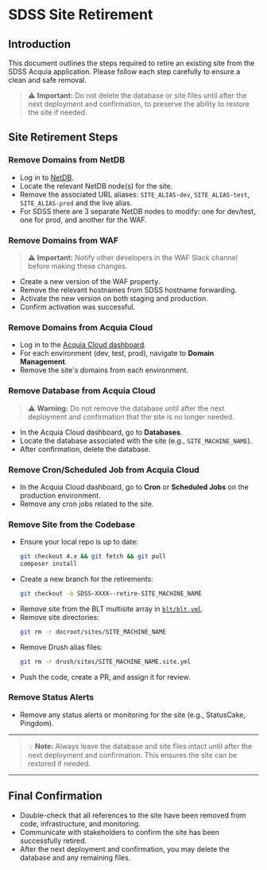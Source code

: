 # SDSS Site Retirement

## Introduction
This document outlines the steps required to retire an existing site from the SDSS Acquia application. Please follow each step carefully to ensure a clean and safe removal.  

> ⚠️ **Important:** Do not delete the database or site files until after the next deployment and confirmation, to preserve the ability to restore the site if needed.

## Site Retirement Steps

### Remove Domains from NetDB
- Log in to [NetDB](https://netdb.stanford.edu/).
- Locate the relevant NetDB node(s) for the site.
- Remove the associated URL aliases: `SITE_ALIAS-dev`, `SITE_ALIAS-test`, `SITE_ALIAS-prod` and the live alias.
- For SDSS there are 3 separate NetDB nodes to modify: one for dev/test, one for prod, and another for the WAF.

### Remove Domains from WAF
> ⚠️ **Important:** Notify other developers in the WAF Slack channel before making these changes.
- Create a new version of the WAF property.
- Remove the relevant hostnames from SDSS hostname forwarding.
- Activate the new version on both staging and production.
- Confirm activation was successful.

### Remove Domains from Acquia Cloud
- Log in to the [Acquia Cloud dashboard](https://cloud.acquia.com/).
- For each environment (dev, test, prod), navigate to **Domain Management**.
- Remove the site's domains from each environment.

### Remove Database from Acquia Cloud
> ⚠️ **Warning:** Do not remove the database until after the next deployment and confirmation that the site is no longer needed.

- In the Acquia Cloud dashboard, go to **Databases**.
- Locate the database associated with the site (e.g., `SITE_MACHINE_NAME`).
- After confirmation, delete the database.

### Remove Cron/Scheduled Job from Acquia Cloud
- In the Acquia Cloud dashboard, go to **Cron** or **Scheduled Jobs** on the production environment.
- Remove any cron jobs related to the site.

### Remove Site from the Codebase
- Ensure your local repo is up to date:
  ```bash
  git checkout 4.x && git fetch && git pull
  composer install
  ```
- Create a new branch for the retirements:
  ```bash
  git checkout -b SDSS-XXXX--retire-SITE_MACHINE_NAME
  ```
- Remove site from the BLT multisite array in [`blt/blt.yml`](../blt/blt.yml).
- Remove site directories:
  ```bash
  git rm -r docroot/sites/SITE_MACHINE_NAME
  ```
- Remove Drush alias files:
  ```bash
  git rm -r drush/sites/SITE_MACHINE_NAME.site.yml
  ```
- Push the code, create a PR, and assign it for review.

### Remove Status Alerts
- Remove any status alerts or monitoring for the site (e.g., StatusCake, Pingdom).

---

> 💡 **Note:** Always leave the database and site files intact until after the next deployment and confirmation. This ensures the site can be restored if needed.

---

## Final Confirmation
- Double-check that all references to the site have been removed from code, infrastructure, and monitoring.
- Communicate with stakeholders to confirm the site has been successfully retired.
- After the next deployment and confirmation, you may delete the database and any remaining files.
